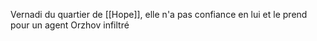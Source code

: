 Vernadi du quartier de [[Hope]], elle n'a pas confiance en lui et le prend pour un agent Orzhov infiltré